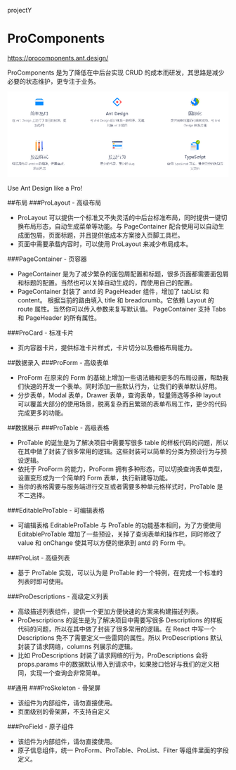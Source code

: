 projectY

# ProComponents

https://procomponents.ant.design/

ProComponents 是为了降低在中后台实现 CRUD 的成本而研发，其思路是减少必要的状态维护，更专注于业务。

![img.png](img.png)

Use Ant Design like a Pro!

##布局 ###ProLayout - 高级布局

- ProLayout 可以提供一个标准又不失灵活的中后台标准布局，同时提供一键切换布局形态，自动生成菜单等功能。与 PageContainer 配合使用可以自动生成面包屑，页面标题，并且提供低成本方案接入页脚工具栏。
- 页面中需要承载内容时，可以使用 ProLayout 来减少布局成本。

###PageContainer - 页容器

- PageContainer 是为了减少繁杂的面包屑配置和标题，很多页面都需要面包屑和标题的配置。当然也可以关掉自动生成的，而使用自己的配置。
- PageContainer 封装了 antd 的 PageHeader 组件，增加了 tabList 和 content。 根据当前的路由填入 title 和 breadcrumb。它依赖 Layout 的 route 属性。当然你可以传入参数来复写默认值。 PageContainer 支持 Tabs 和 PageHeader 的所有属性。

###ProCard - 标准卡片

- 页内容器卡片，提供标准卡片样式，卡片切分以及栅格布局能力。

##数据录入 ###ProForm - 高级表单

- ProForm 在原来的 Form 的基础上增加一些语法糖和更多的布局设置，帮助我们快速的开发一个表单。同时添加一些默认行为，让我们的表单默认好用。
- 分步表单，Modal 表单，Drawer 表单，查询表单，轻量筛选等多种 layout 可以覆盖大部分的使用场景，脱离复杂而且繁琐的表单布局工作，更少的代码完成更多的功能。

##数据展示 ###ProTable - 高级表格

- ProTable 的诞生是为了解决项目中需要写很多 table 的样板代码的问题，所以在其中做了封装了很多常用的逻辑。这些封装可以简单的分类为预设行为与预设逻辑。
- 依托于 ProForm 的能力，ProForm 拥有多种形态，可以切换查询表单类型，设置变形成为一个简单的 Form 表单，执行新建等功能。
- 当你的表格需要与服务端进行交互或者需要多种单元格样式时，ProTable 是不二选择。

###EditableProTable - 可编辑表格

- 可编辑表格 EditableProTable 与 ProTable 的功能基本相同，为了方便使用 EditableProTable 增加了一些预设，关掉了查询表单和操作栏，同时修改了 value 和 onChange 使其可以方便的继承到 antd 的 Form 中。

###ProList - 高级列表

- 基于 ProTable 实现，可以认为是 ProTable 的一个特例，在完成一个标准的列表时即可使用。

###ProDescriptions - 高级定义列表

- 高级描述列表组件，提供一个更加方便快速的方案来构建描述列表。
- ProDescriptions 的诞生是为了解决项目中需要写很多 Descriptions 的样板代码的问题，所以在其中做了封装了很多常用的逻辑。在 React 中写一个 Descriptions 免不了需要定义一些雷同的属性。所以 ProDescriptions 默认封装了请求网络，columns 列展示的逻辑。
- 比如 ProDescriptions 封装了请求网络的行为，ProDescriptions 会将 props.params 中的数据默认带入到请求中，如果接口恰好与我们的定义相同，实现一个查询会非常简单。

##通用 ###ProSkeleton - 骨架屏

- 该组件为内部组件，请勿直接使用。
- 页面级别的骨架屏，不支持自定义

###ProField - 原子组件

- 该组件为内部组件，请勿直接使用。
- 原子信息组件，统一 ProForm、ProTable、ProList、Filter 等组件里面的字段定义。
